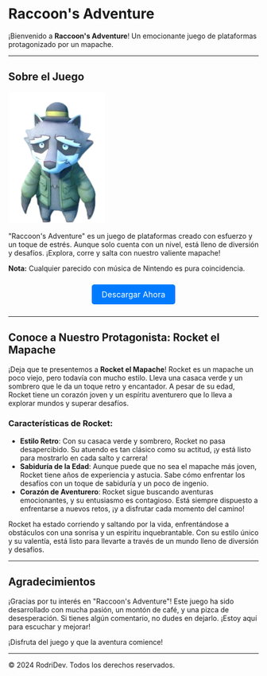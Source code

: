 # Raccoon's Adventure

¡Bienvenido a **Raccoon's Adventure**! Un emocionante juego de plataformas protagonizado por un mapache.

---

## Sobre el Juego

![Raccoon](Rocket.png)

"Raccoon's Adventure" es un juego de plataformas creado con esfuerzo y un toque de estrés. Aunque solo cuenta con un nivel, está lleno de diversión y desafíos. ¡Explora, corre y salta con nuestro valiente mapache!

**Nota:** Cualquier parecido con música de Nintendo es pura coincidencia.

<div style="text-align: center;">
    <a href="https://drive.google.com/drive/folders/1DrF53xOa2d6ZUARJ2hUX83Q65iiHgOBa?usp=drive_link" style="display: inline-block; background-color: #007bff; color: white; padding: 10px 20px; border-radius: 5px; text-decoration: none; font-size: 1rem; margin: 10px 0;">Descargar Ahora</a>
</div>

---

## Conoce a Nuestro Protagonista: Rocket el Mapache

¡Deja que te presentemos a **Rocket el Mapache**! Rocket es un mapache un poco viejo, pero todavía con mucho estilo. Lleva una casaca verde y un sombrero que le da un toque retro y encantador. A pesar de su edad, Rocket tiene un corazón joven y un espíritu aventurero que lo lleva a explorar mundos y superar desafíos.

### Características de Rocket:

- **Estilo Retro**: Con su casaca verde y sombrero, Rocket no pasa desapercibido. Su atuendo es tan clásico como su actitud, ¡y está listo para mostrarlo en cada salto y carrera!
- **Sabiduría de la Edad**: Aunque puede que no sea el mapache más joven, Rocket tiene años de experiencia y astucia. Sabe cómo enfrentar los desafíos con un toque de sabiduría y un poco de ingenio.
- **Corazón de Aventurero**: Rocket sigue buscando aventuras emocionantes, y su entusiasmo es contagioso. Está siempre dispuesto a enfrentarse a nuevos retos, ¡y a disfrutar cada momento del camino!

Rocket ha estado corriendo y saltando por la vida, enfrentándose a obstáculos con una sonrisa y un espíritu inquebrantable. Con su estilo único y su valentía, está listo para llevarte a través de un mundo lleno de diversión y desafíos.

---

## Agradecimientos

¡Gracias por tu interés en "Raccoon's Adventure"! Este juego ha sido desarrollado con mucha pasión, un montón de café, y una pizca de desesperación. Si tienes algún comentario, no dudes en dejarlo. ¡Estoy aquí para escuchar y mejorar!

¡Disfruta del juego y que la aventura comience!

---

&copy; 2024 RodriDev. Todos los derechos reservados.

